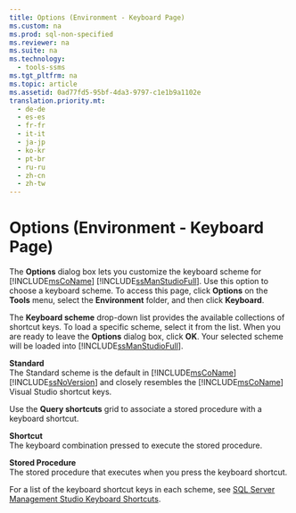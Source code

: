 ```yaml
---
title: Options (Environment - Keyboard Page)
ms.custom: na
ms.prod: sql-non-specified
ms.reviewer: na
ms.suite: na
ms.technology: 
  - tools-ssms
ms.tgt_pltfrm: na
ms.topic: article
ms.assetid: 0ad77fd5-95bf-4da3-9797-c1e1b9a1102e
translation.priority.mt: 
  - de-de
  - es-es
  - fr-fr
  - it-it
  - ja-jp
  - ko-kr
  - pt-br
  - ru-ru
  - zh-cn
  - zh-tw
---
```

# Options (Environment - Keyboard Page)
The **Options** dialog box lets you customize the keyboard scheme for [!INCLUDE[msCoName](../content/includes/msCoName_md.md)] [!INCLUDE[ssManStudioFull](../content/includes/ssManStudioFull_md.md)]. Use this option to choose a keyboard scheme. To access this page, click **Options** on the **Tools** menu, select the **Environment** folder, and then click **Keyboard**.  
  
The **Keyboard scheme** drop\-down list provides the available collections of shortcut keys. To load a specific scheme, select it from the list. When you are ready to leave the **Options** dialog box, click **OK**. Your selected scheme will be loaded into [!INCLUDE[ssManStudioFull](../content/includes/ssManStudioFull_md.md)].  
  
**Standard**  
The Standard scheme is the default in [!INCLUDE[msCoName](../content/includes/msCoName_md.md)] [!INCLUDE[ssNoVersion](../content/includes/ssNoVersion_md.md)] and closely resembles the [!INCLUDE[msCoName](../content/includes/msCoName_md.md)] Visual Studio shortcut keys.  
  
Use the **Query shortcuts** grid to associate a stored procedure with a keyboard shortcut.  
  
**Shortcut**  
The keyboard combination pressed to execute the stored procedure.  
  
**Stored Procedure**  
The stored procedure that executes when you press the keyboard shortcut.  
  
For a list of the keyboard shortcut keys in each scheme, see [SQL Server Management Studio Keyboard Shortcuts](assetId:///98baaac4-0727-4ce4-8bfe-c63793ae69b8).  
  
